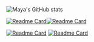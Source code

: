 ![Maya's GitHub stats](https://github-readme-stats.vercel.app/api?username=msatori&show_icons=true&theme=tokyonight)
 

[![Readme Card](https://github-readme-stats.vercel.app/api/pin/?username=msatori&repo=maya-santiago&theme=tokyonight)](https://github.com/msatori/maya-santiago)[![Readme Card](https://github-readme-stats.vercel.app/api/pin/?username=msatori&repo=dev-tools&theme=tokyonight)](https://github.com/jess-smith49/dev-tools)

[![Readme Card](https://github-readme-stats.vercel.app/api/pin/?username=msatori&repo=budgie-the-tracker&theme=tokyonight)](https://github.com/msatori/budgie-the-tracker) [![Readme Card](https://github-readme-stats.vercel.app/api/pin/?username=msatori&repo=book-search&theme=tokyonight)](https://github.com/msatori/book-search)
